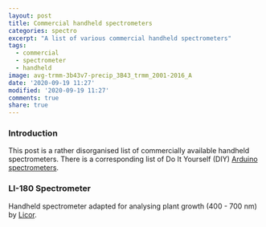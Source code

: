 ```yaml
---
layout: post
title: Commercial handheld spectrometers
categories: spectro
excerpt: "A list of various commercial handheld spectrometers"
tags:
  - commercial
  - spectrometer
  - handheld
image: avg-trmm-3b43v7-precip_3B43_trmm_2001-2016_A
date: '2020-09-19 11:27'
modified: '2020-09-19 11:27'
comments: true
share: true
---
```


### Introduction

This post is a rather disorganised list of commercially available handheld spectrometers.  There is a corresponding list of Do It Yourself (DIY) [Arduino spectrometers](../spectro-articles-DIY).

### LI-180 Spectrometer

Handheld spectrometer adapted for analysing plant growth (400 - 700 nm) by [Licor](https://www.licor.com/env/products/light/spectrometer.html?gclid=CjwKCAjw-5v7BRAmEiwAJ3DpuLhjvOm8_m9MhJiIBqQR6_D7rLpPdwU-euRE6eE3-Dk4QBvZLCZrNBoCzUgQAvD_BwE).
